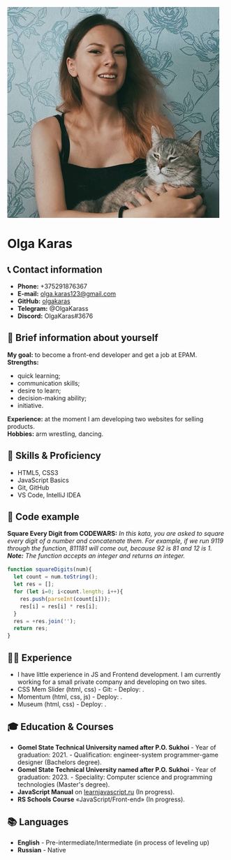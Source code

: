 ![Olga Karas](assets/photo.jpg)

# Olga Karas

## 📞 Contact information

* __Phone:__ +375291876367  
* __E-mail:__ olga.karas123@gmail.com
* __GitHub:__ [olgakaras](https://github.com/olgakaras)
* __Telegram:__ @OlgaKarass
* __Discord:__ OlgaKaras#3676

## 📝 Brief information about yourself

__My goal:__ to become a front-end developer and get a job at EPAM.  
__Strengths:__ 
* quick learning;
* communication skills;
* desire to learn;
* decision-making ability; 
* initiative.

__Experience:__ at the moment I am developing two websites for selling products.  
__Hobbies:__ arm wrestling, dancing.

## 🧩 Skills & Proficiency

* HTML5, CSS3
* JavaScript Basics
* Git, GitHub
* VS Code, IntelliJ IDEA

## 💾 Code example

__Square Every Digit from CODEWARS:__ <i>In this kata, you are asked to square every digit of a number and concatenate them. For example, if we run 9119 through the function, 811181 will come out, because 92 is 81 and 12 is 1.  
__Note:__ The function accepts an integer and returns an integer.</i>

```javascript
function squareDigits(num){
  let count = num.toString();
  let res = [];
  for (let i=0; i<count.length; i++){
    res.push(parseInt(count[i]));
    res[i] = res[i] * res[i];
  }
  res = +res.join('');
  return res;
}
```

## 👨‍💻 Experience

* I have little experience in JS and Frontend development. I am currently working for a small private company and developing on two sites.
* CSS Mem Slider (html, css) - Git:[](https://github.com/olgakaras/cssMemSlider) - Deploy: [](https://olgakaras.github.io/cssMemSlider/cssMemSlider/slider.html).
* Momentum (html, css, js) - Deploy: [](https://rolling-scopes-school.github.io/olgakaras-JSFE2021Q3/momentum/).
* Museum (html, css) - Deploy: [](https://rolling-scopes-school.github.io/olgakaras-JSFE2021Q3/museum/).

## 🎓 Education & Courses

* __Gomel State Technical University named after P.O. Sukhoi__ - Year of graduation: 2021. - Qualification: engineer-system programmer-game designer (Bachelors degree).
* __Gomel State Technical University named after P.O. Sukhoi__ - Year of graduation: 2023. - Speciality: Computer science and programming technologies (Master's degree).
* __JavaScript Manual__ on [learnjavascript.ru](https://learn.javascript.ru/) (In progress).
* __RS Schools Course__ «JavaScript/Front-end» (In progress).

## 📚 Languages

* __English__ - Pre-intermediate/Intermediate (in process of leveling up)
* __Russian__ - Native
